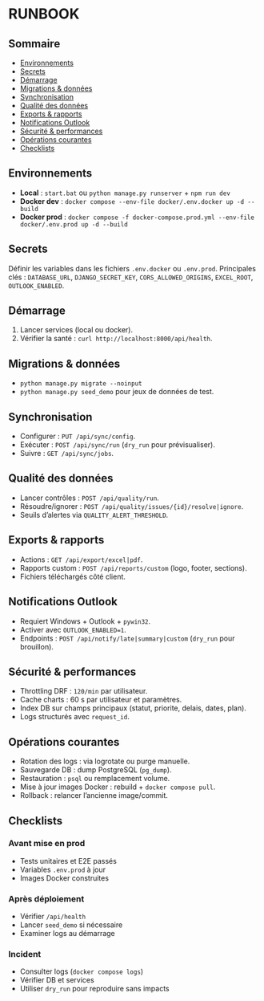 # RUNBOOK

## Sommaire
- [Environnements](#environnements)
- [Secrets](#secrets)
- [Démarrage](#démarrage)
- [Migrations & données](#migrations--données)
- [Synchronisation](#synchronisation)
- [Qualité des données](#qualité-des-données)
- [Exports & rapports](#exports--rapports)
- [Notifications Outlook](#notifications-outlook)
- [Sécurité & performances](#sécurité--performances)
- [Opérations courantes](#opérations-courantes)
- [Checklists](#checklists)

## Environnements
- **Local** : `start.bat` ou `python manage.py runserver` + `npm run dev`
- **Docker dev** : `docker compose --env-file docker/.env.docker up -d --build`
- **Docker prod** : `docker compose -f docker-compose.prod.yml --env-file docker/.env.prod up -d --build`

## Secrets
Définir les variables dans les fichiers `.env.docker` ou `.env.prod`.
Principales clés : `DATABASE_URL`, `DJANGO_SECRET_KEY`, `CORS_ALLOWED_ORIGINS`, `EXCEL_ROOT`, `OUTLOOK_ENABLED`.

## Démarrage
1. Lancer services (local ou docker).
2. Vérifier la santé : `curl http://localhost:8000/api/health`.

## Migrations & données
- `python manage.py migrate --noinput`
- `python manage.py seed_demo` pour jeux de données de test.

## Synchronisation
- Configurer : `PUT /api/sync/config`.
- Exécuter : `POST /api/sync/run` (`dry_run` pour prévisualiser).
- Suivre : `GET /api/sync/jobs`.

## Qualité des données
- Lancer contrôles : `POST /api/quality/run`.
- Résoudre/ignorer : `POST /api/quality/issues/{id}/resolve|ignore`.
- Seuils d’alertes via `QUALITY_ALERT_THRESHOLD`.

## Exports & rapports
- Actions : `GET /api/export/excel|pdf`.
- Rapports custom : `POST /api/reports/custom` (logo, footer, sections).
- Fichiers téléchargés côté client.

## Notifications Outlook
- Requiert Windows + Outlook + `pywin32`.
- Activer avec `OUTLOOK_ENABLED=1`.
- Endpoints : `POST /api/notify/late|summary|custom` (`dry_run` pour brouillon).

## Sécurité & performances
- Throttling DRF : `120/min` par utilisateur.
- Cache charts : 60 s par utilisateur et paramètres.
- Index DB sur champs principaux (statut, priorite, delais, dates, plan).
- Logs structurés avec `request_id`.

## Opérations courantes
- Rotation des logs : via logrotate ou purge manuelle.
- Sauvegarde DB : dump PostgreSQL (`pg_dump`).
- Restauration : `psql` ou remplacement volume.
- Mise à jour images Docker : rebuild + `docker compose pull`.
- Rollback : relancer l’ancienne image/commit.

## Checklists
### Avant mise en prod
- Tests unitaires et E2E passés
- Variables `.env.prod` à jour
- Images Docker construites

### Après déploiement
- Vérifier `/api/health`
- Lancer `seed_demo` si nécessaire
- Examiner logs au démarrage

### Incident
- Consulter logs (`docker compose logs`)
- Vérifier DB et services
- Utiliser `dry_run` pour reproduire sans impacts
